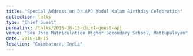 ```yaml
---
title: "Special Address on Dr.APJ Abdul Kalam Birthday Celebration"
collection: talks
type: "Chief Guest"
permalink: /talks/2016-10-15-chief-guest-apj
venue: "San Jose Matriculation Higher Secondary School, Mettupalayam"
date: 2016-10-15
location: "Coimbatore, India"
---
```




